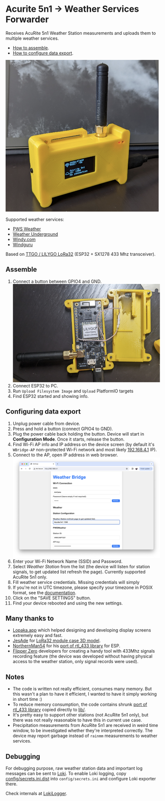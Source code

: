 # Acurite 5n1 -> Weather Services Forwarder

Receives AcuRite 5n1 Weather Station measurements and uploads them to multiple weather services.

* [How to assemble](#assemble).
* [How to configure data export](#configuring-data-export).

<img src="docs/front.png" width="500" alt="front">

Supported weather services:

* [PWS Weather](https://www.pwsweather.com/)
* [Weather Underground](https://www.wunderground.com/)
* [Windy.com](https://stations.windy.com/)
* [Windguru](https://www.windguru.cz/)

Based on [TTGO / LILYGO LoRa32](https://www.lilygo.cc/products/lora3) (ESP32 + SX1278 433 Mhz transceiver).

## Assemble

1. Connect a button between GPIO4 and GND.
   <img src="docs/disassembled.png" width="500" alt="disassembled">
2. Connect ESP32 to PC.
3. Run  `Upload Filesystem Image` and `Upload` PlatformIO targets
4. Find ESP32 started and showing info.

## Configuring data export

1. Unplug power cable from device.
2. Press and hold a button (connect GPIO4 to GND).
3. Plug the power cable back holding the button. Device will start in **Configuration Mode**. Once it starts, release
   the button.
4. Find Wi-Fi AP info and IP address on the device screen (by default it's `WBridge-AP` non-protected Wi-Fi network and
   most likely [192.168.4.1](http://192.168.4.1/) IP).
5. Connect to the AP, open IP address in web browser.
   <img src="docs/configsite.png" alt="configsite">
6. Enter your Wi-Fi Network Name (SSID) and Password.
7. Select *Weather Station* from the list (the device will listen for station signals, to get updated list refresh the
   page). Currently supported AcuRite 5n1 only.
8. Fill weather service credentials. Missing credentials will simply
9. If you're not in UTC timezone, please specify your timezone in POSIX format, see
   the [documentation](https://www.gnu.org/software/libc/manual/html_node/TZ-Variable.html).
10. Click on the "SAVE SETTINGS" button.
11. Find your device rebooted and using the new settings.

## Many thanks to

* [Lopaka.app](https://lopaka.app/) which helped designing and developing display screens extremely easy and fast.
* [JesAde](https://www.thingiverse.com/jesade/designs)
  for [LoRa32 module case 3D model](https://www.thingiverse.com/thing:4518757).
* [NorthernMan54](https://github.com/NorthernMan54) for
  his [port of rtl_433 library](https://github.com/NorthernMan54/rtl_433_ESP) for ESP.
* [Flipper Zero](https://flipperzero.one/) developers for creating a handy tool with 433Mhz signals recording feature 
  (the device was developed without having physical access to the weather station, only signal records were used).

## Notes

* The code is written not really efficient, consumes many memory. But this wasn't a plan to have it efficient, I wanted
  to have it simply working in short time :)
* To reduce memory consumption, the code contains
  shrunk [port of rtl_433 library](https://github.com/NorthernMan54/rtl_433_ESP) copied directly to [lib/](lib).
* It's pretty easy to support other stations (not AcuRite 5n1 only), but there was not really reasonable to have this in
  current use case.
* Precipitation measurements from AcuRite 5n1 are received in weird time window, to be investigated whether they're
  interpreted correctly. The device may report garbage instead of `rainmm` measurements to weather services. 

## Debugging

For debugging purpose, raw weather station data and important log messages can be sent
to [Loki](https://grafana.com/oss/loki/). To enable Loki logging,
copy [config/secrets.ini.dist](config/secrets.ini.dist) into `config/secrets.ini` and configure Loki exporter there.

Check internals at [LokiLogger](include/weatherBridge/LokiLogger.hpp).
